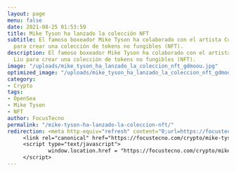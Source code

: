 ```yaml
---
layout: page
menu: false
date: 2021-08-25 01:53:59
title: Mike Tyson ha lanzado la colección NFT
subtitle: El famoso boxeador Mike Tyson ha colaborado con el artista Corey Van Liu
  para crear una colección de tokens no fungibles (NFT).
description: El famoso boxeador Mike Tyson ha colaborado con el artista Corey Van
  Liu para crear una colección de tokens no fungibles (NFT).
image: "/uploads/mike_tyson_ha_lanzado_la_coleccion_nft_gdmoou.jpg"
optimized_image: "/uploads/mike_tyson_ha_lanzado_la_coleccion_nft_gdmoou-1.jpg"
category:
- Crypto
tags:
- OpenSea
- Mike Tyson
- NFT
author: FocusTecno
permalink: "/mike-tyson-ha-lanzado-la-coleccion-nft/"
redirection: <meta http-equiv="refresh" content="0;url=https://focustecno.com/crypto/mike-tyson-ha-lanzado-la-coleccion-nft/"/>
     <link rel="canonical" href="https://focustecno.com/crypto/mike-tyson-ha-lanzado-la-coleccion-nft/"/>
     <script type="text/javascript">
             window.location.href = "https://focustecno.com/crypto/mike-tyson-ha-lanzado-la-coleccion-nft/"
     </script>
---
```

